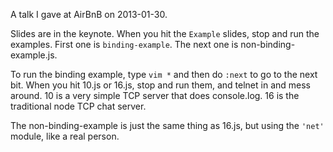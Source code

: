 A talk I gave at AirBnB on 2013-01-30.

Slides are in the keynote.  When you hit the `Example` slides, stop
and run the examples.  First one is `binding-example`.  The next one
is non-binding-example.js.

To run the binding example, type `vim *` and then do `:next` to go to
the next bit.  When you hit 10.js or 16.js, stop and run them, and
telnet in and mess around.  10 is a very simple TCP server that does
console.log.  16 is the traditional node TCP chat server.

The non-binding-example is just the same thing as 16.js, but using the
`'net'` module, like a real person.
